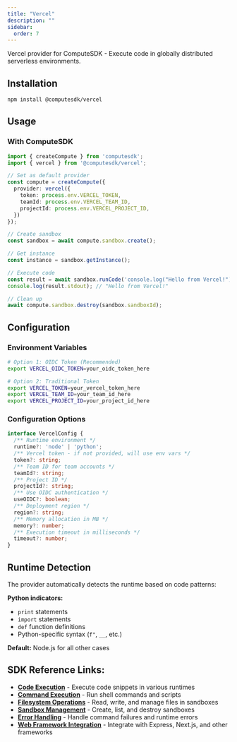 ```yaml
---
title: "Vercel"
description: ""
sidebar:
  order: 7
---
```


Vercel provider for ComputeSDK - Execute code in globally distributed serverless environments.

## Installation

```bash
npm install @computesdk/vercel
```

## Usage

### With ComputeSDK

```typescript
import { createCompute } from 'computesdk';
import { vercel } from '@computesdk/vercel';

// Set as default provider
const compute = createCompute({ 
  provider: vercel({ 
    token: process.env.VERCEL_TOKEN,
    teamId: process.env.VERCEL_TEAM_ID,
    projectId: process.env.VERCEL_PROJECT_ID,
  }) 
});

// Create sandbox
const sandbox = await compute.sandbox.create();

// Get instance
const instance = sandbox.getInstance();

// Execute code
const result = await sandbox.runCode('console.log("Hello from Vercel!")');
console.log(result.stdout); // "Hello from Vercel!"

// Clean up
await compute.sandbox.destroy(sandbox.sandboxId);
```

## Configuration

### Environment Variables

```bash
# Option 1: OIDC Token (Recommended)
export VERCEL_OIDC_TOKEN=your_oidc_token_here

# Option 2: Traditional Token
export VERCEL_TOKEN=your_vercel_token_here
export VERCEL_TEAM_ID=your_team_id_here
export VERCEL_PROJECT_ID=your_project_id_here
```

### Configuration Options

```typescript
interface VercelConfig {
  /** Runtime environment */
  runtime?: 'node' | 'python';
  /** Vercel token - if not provided, will use env vars */
  token?: string;
  /** Team ID for team accounts */
  teamId?: string;
  /** Project ID */
  projectId?: string;
  /** Use OIDC authentication */
  useOIDC?: boolean;
  /** Deployment region */
  region?: string;
  /** Memory allocation in MB */
  memory?: number;
  /** Execution timeout in milliseconds */
  timeout?: number;
}
```


## Runtime Detection

The provider automatically detects the runtime based on code patterns:

**Python indicators:**
- `print` statements
- `import` statements  
- `def` function definitions
- Python-specific syntax (`f"`, `__`, etc.)

**Default:** Node.js for all other cases


## SDK Reference Links:

- **[Code Execution](/docs/reference/code-execution)** - Execute code snippets in various runtimes
- **[Command Execution](/docs/reference/code-execution#basic-code-execution)** - Run shell commands and scripts
- **[Filesystem Operations](/docs/reference/filesystem)** - Read, write, and manage files in sandboxes
- **[Sandbox Management](/docs/reference/sandbox-management)** - Create, list, and destroy sandboxes
- **[Error Handling](/docs/reference/api-integration#error-handling)** - Handle command failures and runtime errors
- **[Web Framework Integration](/docs/reference/api-integration#web-framework-integration)** - Integrate with Express, Next.js, and other frameworks